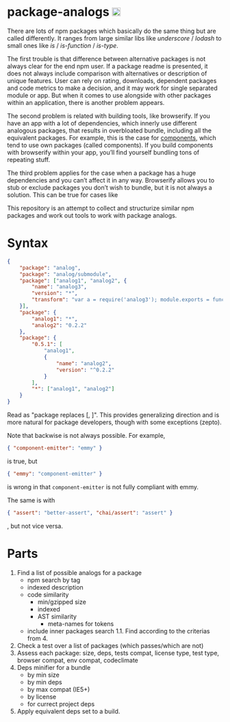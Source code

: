 # package-analogs <a href="UNLICENSE"><img src="http://upload.wikimedia.org/wikipedia/commons/6/62/PD-icon.svg" width="20"/></a>

There are lots of npm packages which basically do the same thing but are called differently. It ranges from large similar libs like _underscore_ / _lodash_ to small ones like _is_ / _is-function_ / _is-type_.

The first trouble is that difference between alternative packages is not always clear for the end npm user. If a package readme is presented, it does not always include comparison with alternatives or description of unique features. User can rely on rating, downloads, dependent packages and code metrics to make a decision, and it may work for single separated module or app. But when it comes to use alongside with other packages within an application, there is another problem appears.

The second problem is related with building tools, like browserify. If you have an app with a lot of dependencies, which innerly use different analogous packages, that results in overbloated bundle, including all the equivalent packages. For example, this is the case for [components](https://github.com/component), which tend to use own packages (called components). If you build components with browserify within your app, you’ll find yourself bundling tons of repeating stuff.

The third problem applies for the case when a package has a huge dependencies and you can’t affect it in any way. Browserify allows you to stub or exclude packages you don’t wish to bundle, but it is not always a solution. This can be true for cases like


This repository is an attempt to collect and structurize similar npm packages and work out tools to work with package analogs.


# Syntax

```json
{
	"package": "analog",
	"package": "analog/submodule",
	"package": ["analog1", "analog2", {
		"name": "analog3",
		"version": "*",
		"transform": "var a = require('analog3'); module.exports = function(x,y){return a(y,x)}"
	}],
	"package": {
		"analog1": "*",
		"analog2": "0.2.2"
	},
	"package": {
		"0.5.1": [
			"analog1",
			{
				"name": "analog2",
				"version": "^0.2.2"
			}
		],
		"*": ["analog1", "analog2"]
	}
}
```

Read as "package <x> replaces [<y>, <z>]". This provides generalizing direction and is more natural for package developers, though with some exceptions (zepto).

Note that backwise is not always possible. For example,

```json
{ "component-emitter": "emmy" }
```

is true, but

```json
{ "emmy": "component-emitter" }
```

is wrong in that `component-emitter` is not fully compliant with emmy.

The same is with

```json
{ "assert": "better-assert", "chai/assert": "assert" }
```

, but not vice versa.


# Parts

1. Find a list of possible analogs for a package
	* npm search by tag
	* indexed description
	* code similarity
		* min/gzipped size
		* indexed
		* AST similarity
			* meta-names for tokens
	* include inner packages search
	1.1. Find according to the criterias from 4.
2. Check a test over a list of packages (which passes/which are not)
3. Assess each package: size, deps, tests compat, license type, test type, browser compat, env compat, codeclimate
4. Deps minifier for a bundle
	* by min size
	* by min deps
	* by max compat (IE5+)
	* by license
	* for currect project deps
5. Apply equivalent deps set to a build.
